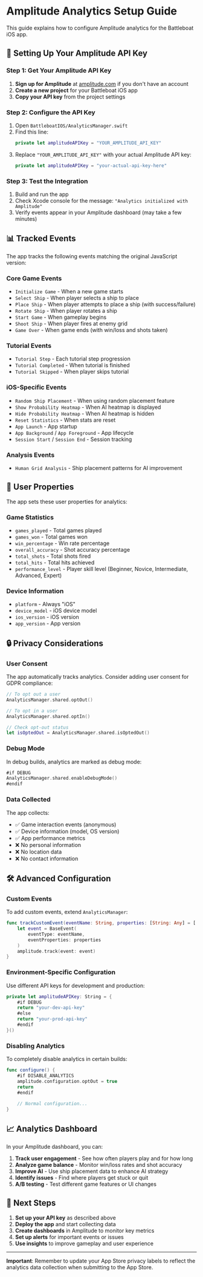 # Amplitude Analytics Setup Guide

This guide explains how to configure Amplitude analytics for the Battleboat iOS app.

## 🔑 Setting Up Your Amplitude API Key

### Step 1: Get Your Amplitude API Key

1. **Sign up for Amplitude** at [amplitude.com](https://amplitude.com) if you don't have an account
2. **Create a new project** for your Battleboat iOS app
3. **Copy your API key** from the project settings

### Step 2: Configure the API Key

1. Open `BattleboatIOS/AnalyticsManager.swift`
2. Find this line:
   ```swift
   private let amplitudeAPIKey = "YOUR_AMPLITUDE_API_KEY"
   ```
3. Replace `"YOUR_AMPLITUDE_API_KEY"` with your actual Amplitude API key:
   ```swift
   private let amplitudeAPIKey = "your-actual-api-key-here"
   ```

### Step 3: Test the Integration

1. Build and run the app
2. Check Xcode console for the message: `"Analytics initialized with Amplitude"`
3. Verify events appear in your Amplitude dashboard (may take a few minutes)

## 📊 Tracked Events

The app tracks the following events matching the original JavaScript version:

### Core Game Events
- `Initialize Game` - When a new game starts
- `Select Ship` - When player selects a ship to place
- `Place Ship` - When player attempts to place a ship (with success/failure)
- `Rotate Ship` - When player rotates a ship
- `Start Game` - When gameplay begins
- `Shoot Ship` - When player fires at enemy grid
- `Game Over` - When game ends (with win/loss and shots taken)

### Tutorial Events
- `Tutorial Step` - Each tutorial step progression
- `Tutorial Completed` - When tutorial is finished
- `Tutorial Skipped` - When player skips tutorial

### iOS-Specific Events
- `Random Ship Placement` - When using random placement feature
- `Show Probability Heatmap` - When AI heatmap is displayed
- `Hide Probability Heatmap` - When AI heatmap is hidden
- `Reset Statistics` - When stats are reset
- `App Launch` - App startup
- `App Background` / `App Foreground` - App lifecycle
- `Session Start` / `Session End` - Session tracking

### Analysis Events
- `Human Grid Analysis` - Ship placement patterns for AI improvement

## 👤 User Properties

The app sets these user properties for analytics:

### Game Statistics
- `games_played` - Total games played
- `games_won` - Total games won
- `win_percentage` - Win rate percentage
- `overall_accuracy` - Shot accuracy percentage
- `total_shots` - Total shots fired
- `total_hits` - Total hits achieved
- `performance_level` - Player skill level (Beginner, Novice, Intermediate, Advanced, Expert)

### Device Information
- `platform` - Always "iOS"
- `device_model` - iOS device model
- `ios_version` - iOS version
- `app_version` - App version

## 🔒 Privacy Considerations

### User Consent
The app automatically tracks analytics. Consider adding user consent for GDPR compliance:

```swift
// To opt out a user
AnalyticsManager.shared.optOut()

// To opt in a user
AnalyticsManager.shared.optIn()

// Check opt-out status
let isOptedOut = AnalyticsManager.shared.isOptedOut()
```

### Debug Mode
In debug builds, analytics are marked as debug mode:
```swift
#if DEBUG
AnalyticsManager.shared.enableDebugMode()
#endif
```

### Data Collected
The app collects:
- ✅ Game interaction events (anonymous)
- ✅ Device information (model, OS version)
- ✅ App performance metrics
- ❌ No personal information
- ❌ No location data
- ❌ No contact information

## 🛠 Advanced Configuration

### Custom Events
To add custom events, extend `AnalyticsManager`:

```swift
func trackCustomEvent(eventName: String, properties: [String: Any] = [:]) {
    let event = BaseEvent(
        eventType: eventName,
        eventProperties: properties
    )
    amplitude.track(event: event)
}
```

### Environment-Specific Configuration
Use different API keys for development and production:

```swift
private let amplitudeAPIKey: String = {
    #if DEBUG
    return "your-dev-api-key"
    #else
    return "your-prod-api-key"
    #endif
}()
```

### Disabling Analytics
To completely disable analytics in certain builds:

```swift
func configure() {
    #if DISABLE_ANALYTICS
    amplitude.configuration.optOut = true
    return
    #endif
    
    // Normal configuration...
}
```

## 📈 Analytics Dashboard

In your Amplitude dashboard, you can:

1. **Track user engagement** - See how often players play and for how long
2. **Analyze game balance** - Monitor win/loss rates and shot accuracy
3. **Improve AI** - Use ship placement data to enhance AI strategy
4. **Identify issues** - Find where players get stuck or quit
5. **A/B testing** - Test different game features or UI changes

## 🚀 Next Steps

1. **Set up your API key** as described above
2. **Deploy the app** and start collecting data
3. **Create dashboards** in Amplitude to monitor key metrics
4. **Set up alerts** for important events or issues
5. **Use insights** to improve gameplay and user experience

---

**Important**: Remember to update your App Store privacy labels to reflect the analytics data collection when submitting to the App Store. 
